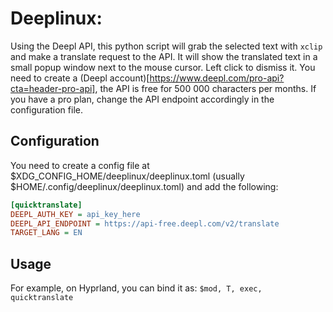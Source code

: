 # Deeplinux:

Using the Deepl API, this python script will grab the selected text with `xclip` and make a translate request to the API. It will show the translated text in a small popup window next to the mouse cursor. Left click to dismiss it.
You need to create a (Deepl account)[https://www.deepl.com/pro-api?cta=header-pro-api], the API is free for 500 000 characters per months. If you have a pro plan, change the API endpoint accordingly in the configuration file.


## Configuration

You need to create a config file at $XDG_CONFIG_HOME/deeplinux/deeplinux.toml (usually $HOME/.config/deeplinux/deeplinux.toml) and add the following:

```ini
[quicktranslate]
DEEPL_AUTH_KEY = api_key_here
DEEPL_API_ENDPOINT = https://api-free.deepl.com/v2/translate
TARGET_LANG = EN
```

## Usage
For example, on Hyprland, you can bind it as:
`$mod, T, exec, quicktranslate`
